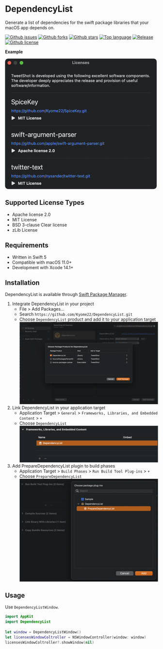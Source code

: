# DependencyList

Generate a list of dependencies for the swift package libraries that your macOS app depends on.

[![Github issues](https://img.shields.io/github/issues/Kyome22/DependencyList)](https://github.com/Kyome22/DependencyList/issues)
[![Github forks](https://img.shields.io/github/forks/Kyome22/DependencyList)](https://github.com/Kyome22/DependencyList/network/members)
[![Github stars](https://img.shields.io/github/stars/Kyome22/DependencyList)](https://github.com/Kyome22/DependencyList/stargazers)
[![Top language](https://img.shields.io/github/languages/top/Kyome22/DependencyList)](https://github.com/Kyome22/DependencyList/)
[![Release](https://img.shields.io/github/v/release/Kyome22/DependencyList)](https://github.com/Kyome22/DependencyList/releases)
[![Github license](https://img.shields.io/github/license/Kyome22/DependencyList)](https://github.com/Kyome22/DependencyList/)

**Example**

<img src="./Screenshots/demo.png" width="500px" />

## Supported License Types

- Apache license 2.0
- MIT License
- BSD 3-clause Clear license
- zLib License

## Requirements

- Written in Swift 5
- Compatible with macOS 11.0+
- Development with Xcode 14.1+

## Installation

DependencyList is available through [Swift Package Manager](https://github.com/apple/swift-package-manager/).

1. Integrate DependencyList in your project
   - File > Add Packages...
   - Search `https://github.com/Kyome22/DependencyList.git`
   - Choose `DependencyList` product and add it to your application target  
     <img src="./Screenshots/installation-1.png" width="600px" />
2. Link DependencyList in your application target
   - Application Target > `General` > `Frameworks, Libraries, and Embedded Content` > `+`
   - Choose `DependencyList`  
     <img src="./Screenshots/installation-2.png" width="600px" />
3. Add PrepareDependencyList plugin to build phases
   - Application Target > `Build Phases` > `Run Build Tool Plug-ins` > `+`
   - Choose `PrepareDependencyList`  
     <img src="./Screenshots/installation-3.png" width="650px" />

## Usage

Use `DependencyListWindow`.

```swift
import AppKit
import DependencyList

let window = DependencyListWindow()
let licensesWindowColtroller = NSWindowController(window: window)
licensesWindowColtroller?.showWindow(nil)
```
